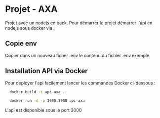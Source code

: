 # Projet - AXA

Projet avec un nodejs en back. Pour démarrer le projet
démarrer l'api en nodejs sous docker via :

## Copie env

Copier dans un nouveau ficher .env le contenu du fichier .env.exemple

## Installation API via Docker

Pour déployer l'api facilement lancer les commandes Docker ci-dessous :

```bash
  docker build -t api-axa .
```

```bash
  docker run -d -p 3000:3000 api-axa
```

L'api est disponible sous le port 3000
